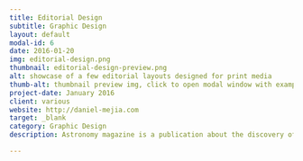 ```yaml
---
title: Editorial Design
subtitle: Graphic Design
layout: default
modal-id: 6
date: 2016-01-20
img: editorial-design.png
thumbnail: editorial-design-preview.png
alt: showcase of a few editorial layouts designed for print media
thumb-alt: thumbnail preview img, click to open modal window with examples of editorial design work
project-date: January 2016
client: various
website: http://daniel-mejia.com
target: _blank
category: Graphic Design
description: Astronomy magazine is a publication about the discovery of the great cosmos. Their first and only article never published is about black holes and their awesomeness. Astronomy magazine's logo was designed by me and all images provided by <a href="http://www.nasa.gov/multimedia/imagegallery/index.html" target="_blank">NASA</a>.</p><p>Experimentart is a magazine about art, music and design. This layout is based on an interview made to artist <a href="http://iri5.com/" target="_blank">iri5</a> about her beautiful and nostalgic, original creations.

---
```

